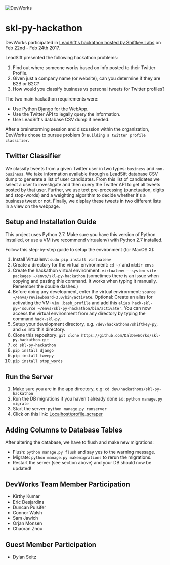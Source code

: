![DevWorks](https://github.com/DalDevWorks/skl-py-hackathon/blob/master/devworklogo.png)
# skl-py-hackathon
DevWorks participated in [LeadSift's hackathon hosted by Shiftkey Labs](http://shiftkeylabs.ca/calendar/shiftkey-py-hackathon/) on Feb 22nd - Feb 24th 2017. 

LeadSift presented the following hackathon problems:

1. Find out where someone works based on info posted to their Twitter Profile.
2. Given just a company name (or website), can you determine if they are B2B or B2C?
3. How would you classify business vs personal tweets for Twitter profiles?

The two main hackathon requirements were:

- Use Python Django for the WebApp.
- Use the Twitter API to legally query the information.
- Use LeadSift's database CSV dump if needed.

After a brainstorming session and discussion within the organization, DevWorks chose to pursue problem 3: `Building a twitter profile classifier`.

## Twitter Classifier
We classify tweets from a given Twitter user in two types: `business` and `non-business`. We take information available through a LeadSift database CSV dump to generate a list of user candidates. From this list of candidates we select a user to investigate and then query the Twitter API to get all tweets posted by that user. Further, we use text pre-processing (punctuation, digits and stop-words) and a weighting algorithm to decide whether it's a business tweet or not. Finally, we display these tweets in two different lists in a view on the webpage.

## Setup and Installation Guide
This project uses Python 2.7. Make sure you have this version of Python installed, or use a VM (we recommend virtualenv) with Python 2.7 installed.

Follow this step-by-step guide to setup the environment (for MacOS X):

1. Install Virtualenv: `sudo pip install virtualenv`
2. Create a directory for the virtual environment: `cd ~/` and `mkdir envs`
3. Create the hackathon virtual environment: `virtualenv —-system-site-packages ~/envs/skl-py-hackathon` (sometimes there is an issue when copying and pasting this command. It works when typing it manually. Remember the double dashes.)
4. Before doing any development, enter the virtual environment: `source ~/envs/reviewboard-3.0/bin/activate`. Optional: Create an alias for activating the VM: `vim .bash_profile` and add this `alias hack-skl-py='source ~/envs/skl-py-hackathon/bin/activate'`. You can now access the virtual environment from any directory by typing the command `hack-skl-py`.
5. Setup your development directory, e.g. `/dev/hackathons/shiftkey-py`, and `cd` into this directory.
6. Clone this repository: `git clone https://github.com/DalDevWorks/skl-py-hackathon.git`
7. `cd skl-py-hackathon`
8. `pip install django`
9. `pip install tweepy`
10. `pip install stop_words`

## Run the Server

1. Make sure you are in the app directory, e.g: `cd dev/hackathons/skl-py-hackathon`
2. Run the DB migrations if you haven't already done so: `python manage.py migrate`
3. Start the server: `python manage.py runserver`
4. Click on this link: [Localhost/profile_scraper](http://127.0.0.1:8000/profile_scraper)

## Adding Columns to Database Tables
After altering the database, we have to flush and make new migrations:

- Flush: `python manage.py flush` and say yes to the warning message.
- Migrate: `python manage.py makemigrations` to rerun the migrations.
- Restart the server (see section above) and your DB should now be updated!

## DevWorks Team Member Participation

- Kirthy Kumar
- Eric Desjardins
- Duncan Pulsifer
- Connor Walsh
- Sam Jawich
- Orjan Monsen
- Chaoran Zhou

## Guest Member Participation
- Dylan Seitz

